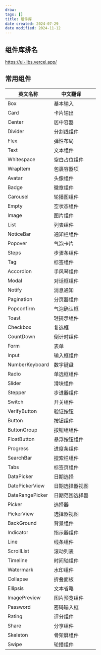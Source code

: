 ```yaml
---
draw:
tags: []
title: 组件库
date created: 2024-07-29
date modified: 2024-11-12
---
```


## 组件库排名

https://ui-libs.vercel.app/

## 常用组件

| 英文名称            | 中文翻译    |     |
| --------------- | ------- | --- |
| Box             | 基本输入    |     |
| Card            | 卡片输出    |     |
| Center          | 居中容器    |     |
| Divider         | 分割线组件   |     |
| Flex            | 弹性布局    |     |
| Text            | 文本组件    |     |
| Whitespace      | 空白占位组件  |     |
| WrapItem        | 包裹容器项   |     |
| Avatar          | 头像组件    |     |
| Badge           | 徽章组件    |     |
| Carousel        | 轮播图组件   |     |
| Empty           | 空状态组件   |     |
| Image           | 图片组件    |     |
| List            | 列表组件    |     |
| NoticeBar       | 通知栏组件   |     |
| Popover         | 气泡卡片    |     |
| Steps           | 步骤条组件   |     |
| Tag             | 标签组件    |     |
| Accordion       | 手风琴组件   |     |
| Modal           | 对话框组件   |     |
| Notify          | 消息通知    |     |
| Pagination      | 分页器组件   |     |
| Popconfirm      | 气泡确认框   |     |
| Toast           | 轻提示组件   |     |
| Checkbox        | 复选框     |     |
| CountDown       | 倒计时组件   |     |
| Form            | 表单      |     |
| Input           | 输入框组件   |     |
| NumberKeyboard  | 数字键盘    |     |
| Radio           | 单选框组件   |     |
| Slider          | 滑块组件    |     |
| Stepper         | 步进器组件   |     |
| Switch          | 开关组件    |     |
| VerifyButton    | 验证按钮    |     |
| Button          | 按钮组件    |     |
| ButtonGroup     | 按钮组组件   |     |
| FloatButton     | 悬浮按钮组件  |     |
| Progress        | 进度条组件   |     |
| SearchBar       | 搜索栏组件   |     |
| Tabs            | 标签页组件   |     |
| DataPicker      | 日期选择    |     |
| DatePickerView  | 日期选择器视图 |     |
| DateRangePicker | 日期范围选择器 |     |
| Picker          | 选择器     |     |
| PickerView      | 选择器视图   |     |
| BackGround      | 背景组件    |     |
| Indicator       | 指示器组件   |     |
| Line            | 线条组件    |     |
| ScrollList      | 滚动列表    |     |
| Timeline        | 时间轴组件   |     |
| Watermark       | 水印组件    |     |
| Collapse        | 折叠面板    |     |
| Ellipsis        | 文本省略    |     |
| ImagePreview    | 图片预览组件  |     |
| Password        | 密码输入框   |     |
| Rating          | 评分组件    |     |
| Share           | 分享组件    |     |
| Skeleton        | 骨架屏组件   |     |
| Swipe           | 轮播组件    |     |
